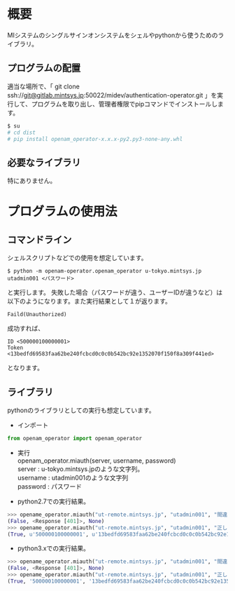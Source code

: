 # 概要
MIシステムのシングルサインオンシステムをシェルやpythonから使うためのライブラリ。

## プログラムの配置
適当な場所で、「 git clone ssh://git@gitlab.mintsys.jp:50022/midev/authentication-operator.git 」を実行して、プログラムを取り出し、管理者権限でpipコマンドでインストールします。

```bash
$ su
# cd dist
# pip install openam_operator-x.x.x-py2.py3-none-any.whl
```

## 必要なライブラリ
特にありません。

# プログラムの使用法

## コマンドライン
シェルスクリプトなどでの使用を想定しています。

```
$ python -m openam-operator.openam_operator u-tokyo.mintsys.jp utadmin001 <パスワード>
```
と実行します。
失敗した場合（パスワードが違う、ユーザーIDが違うなど）は以下のようになります。また実行結果として１が返ります。
```
Faild(Unauthorized)
```
成功すれば、
```
ID <500000100000001>
Token <13bedfd69583faa62be240fcbcd0c0c0b542bc92e1352070f150f8a309f441ed>
```
となります。

## ライブラリ
pythonのライブラリとしての実行も想定しています。

* インポート
```python
from openam_operator import openam_operator
```

* 実行  
openam_operator.miauth(server, username, password)   
server : u-tokyo.mintsys.jpのような文字列。  
username : utadmin001のような文字列  
password : パスワード  

* python2.7での実行結果。

```python
>>> opename_operator.miauth("ut-remote.mintsys.jp", "utadmin001", "間違ったパスワード")
(False, <Response [401]>, None)
>>> opename_operator.miauth("ut-remote.mintsys.jp", "utadmin001", "正しいパスワード")
(True, u'500000100000001', u'13bedfd69583faa62be240fcbcd0c0c0b542bc92e1352070f150f8a309f441ed')
```
* python3.xでの実行結果。

```python
>>> opename_operator.miauth("ut-remote.mintsys.jp", "utadmin001", "間違ったパスワード")
(False, <Response [401]>, None)
>>> opename_operator.miauth("ut-remote.mintsys.jp", "utadmin001", "正しいパスワード")
(True, '500000100000001', '13bedfd69583faa62be240fcbcd0c0c0b542bc92e1352070f150f8a309f441ed')
```

